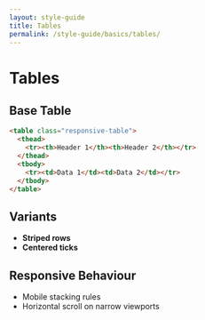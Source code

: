 ```yaml
---
layout: style-guide
title: Tables
permalink: /style-guide/basics/tables/
---
```


# Tables

## Base Table
```html
<table class="responsive-table">
  <thead>
    <tr><th>Header 1</th><th>Header 2</th></tr>
  </thead>
  <tbody>
    <tr><td>Data 1</td><td>Data 2</td></tr>
  </tbody>
</table>
```

## Variants
- **Striped rows**  
- **Centered ticks**

## Responsive Behaviour
- Mobile stacking rules  
- Horizontal scroll on narrow viewports
